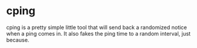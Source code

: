 cping
=====

cping is a pretty simple little tool that will send back a randomized notice when a ping comes in.
It also fakes the ping time to a random interval, just because.


